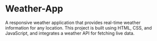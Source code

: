 # Weather-App
A responsive weather application that provides real-time weather information for any location. This project is built using HTML, CSS, and JavaScript, and integrates a weather API for fetching live data.
